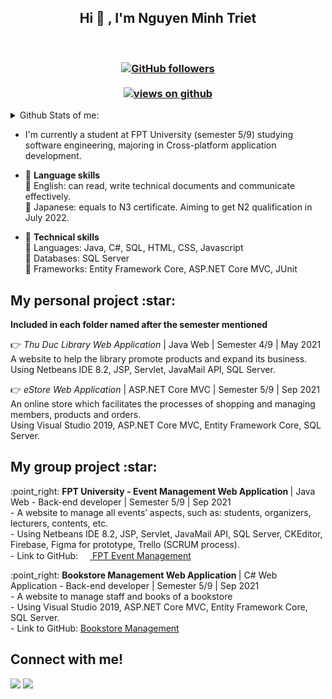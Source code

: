 <h2 align="center"> Hi 👋 , I'm Nguyen Minh Triet <br/></h2><br>
<h3 align="center">
  <a href="https://github.com/Triet0211" target="_blank">
    <img alt="GitHub followers" src="https://img.shields.io/github/followers/Triet0211?label=Github%20followers&style=for-the-badge">
  </a> <br> <br>
  <a href="https://github.com/Triet0211" target="_blank">
    <img src="https://komarev.com/ghpvc/?username=Triet0211&label=Views&color=brightgreen&style=flat-square" alt="views on github" />
  </a>
  </h3>   

<details>
   <summary>Github Stats of me:</summary>
<div align="center">
<a href="#"><img src="https://github-readme-stats.vercel.app/api?username=Triet0211&show_icons=true&count_private=true&theme=radical" width="350" height="250" ></a>
  <br>
<a href="#"><img src="https://github-readme-stats.vercel.app/api/top-langs/?username=Triet0211&layout=compact&theme=radical" width="350" height="250" ></a>

</div>
</details> 

- I'm currently a student at FPT University (semester 5/9) studying software engineering, majoring in Cross-platform application development.
- :high_brightness: <b>Language skills</b> <br>
  :beginner: English: can read, write technical documents and communicate effectively. <br>
  :beginner: Japanese: equals to N3 certificate. Aiming to get N2 qualification in July 2022. <br>
  
- :high_brightness: <b>Technical skills</b> <br>
  :beginner: Languages: Java, C#, SQL, HTML, CSS, Javascript <br>
  :beginner: Databases: SQL Server <br>
  :beginner: Frameworks: Entity Framework Core, ASP.NET Core MVC, JUnit <br>

<h2>My personal project :star:</h2>
<strong>Included in each folder named after the semester mentioned</strong>

:point_right: _Thu Duc Library Web Application_ | Java Web | Semester 4/9 | May 2021 <br>
A website to help the library promote products and expand its business.<br>
Using Netbeans IDE 8.2, JSP, Servlet, JavaMail API, SQL Server.<br>

:point_right: _eStore Web Application_ | ASP.NET Core MVC | Semester 5/9 | Sep 2021<br>
An online store which facilitates the processes of shopping and managing members, products and orders.<br>
Using Visual Studio 2019, ASP.NET Core MVC, Entity Framework Core, SQL Server.<br>

<h2>My group project :star:</h2>
<p>
:point_right: <strong>FPT University - Event Management Web Application </strong> | Java Web -  Back-end developer | Semester 5/9 | Sep 2021 <br>
  - A website to manage all events’ aspects, such as: students, organizers, lecturers, contents, etc. <br>
  - Using Netbeans IDE 8.2, JSP, Servlet, JavaMail API, SQL Server, CKEditor, Firebase, Figma for prototype, Trello (SCRUM process). <br>
  - Link to GitHub: <a href="https://github.com/Triet0211/EventManagement.git"><img src="https://github.com/Triet0211/EventManagement/blob/master/ProjectResource/resource_doc/image_EMS_logo.png?raw=true" height="15" width="15"> FPT Event Management</a>
</p>
<p>
:point_right: <strong>Bookstore Management Web Application </strong> | C# Web Application - Back-end developer | Semester 5/9 | Sep 2021 <br>
  - A website to manage staff and books of a bookstore <br>
  - Using Visual Studio 2019, ASP.NET Core MVC, Entity Framework Core, SQL Server. <br>
  - Link to GitHub: <a href="https://github.com/Triet0211/BookManagementWeb.git">Bookstore Management</a>
</p>


<h2>Connect with me!</h2>
 
[<img src="https://img.shields.io/badge/linkedin-%230077B5.svg?&style=for-the-badge&logo=linkedin&logoColor=white" />](https://linkedin.com/in/triet-nguyen-0211) [<img src = "https://img.shields.io/badge/zalo-%2320A1F1.svg?&style=for-the-badge&logo=zalo&logoColor=white">](https://zalo.me/0963212750)  

